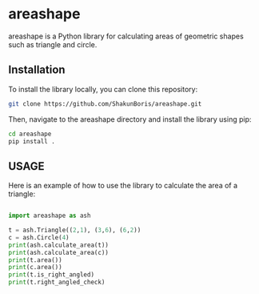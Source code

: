 # areashape

areashape is a Python library for calculating areas of geometric shapes such as triangle and circle.

## Installation

To install the library locally, you can clone this repository:

```bash
git clone https://github.com/ShakunBoris/areashape.git
```

Then, navigate to the areashape directory and install the library using pip:

```bash
cd areashape
pip install .
```

## USAGE

Here is an example of how to use the library to calculate the area of a triangle:

``` python

import areashape as ash

t = ash.Triangle((2,1), (3,6), (6,2))
c = ash.Circle(4)
print(ash.calculate_area(t))
print(ash.calculate_area(c))
print(t.area())
print(c.area())
print(t.is_right_angled)
print(t.right_angled_check)

```